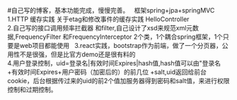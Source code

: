 #自己写的博客，基本功能完成，慢慢完善。  
框架spring+jpa+springMVC    
1.HTTP 缓存实践 关于etag和修改事件的缓存实践 HelloController    
2.自己写的接口调用频率拦截器 和filter,自己设计了xsd来规范xml元数据,FrequencyFilter 和FrequencyInterceptor 2个类，1个耦合spring框架，1个只要是web项目都能使用    
3.react实践，bootstrap作为前端，做了一个分页器，公用性不是很强，但是比官方demo还是很有料的    
4.用户登录控制，uid=登录名|有效时间Expires|hash值,hash值可以由"登录名+有效时间Expires+用户密码（加密后的）的前几位 +salt,uid返回给前台cookie，后台根据传过来的uid的前2个值加服务器得到密码和salt值，来进行权限控制和过期控制。    
